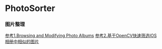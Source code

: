 # PhotoSorter

### 图片整理
[参考1.Browsing and Modifying Photo Albums](https://developer.apple.com/documentation/photokit/browsing_and_modifying_photo_albums)
[参考2.基于OpenCV快速筛选IOS相册中相似的图片](https://github.com/coderFrankenstain/WJSimilarPhotos)
